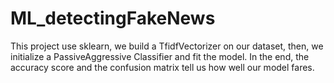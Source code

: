 # ML_detectingFakeNews
This project use sklearn, we build a TfidfVectorizer on our dataset, then, we initialize a PassiveAggressive Classifier and fit the model. In the end, the accuracy score and the confusion matrix tell us how well our model fares.
